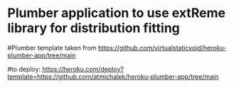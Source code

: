 # Plumber application to use extReme library for distribution fitting

#Plumber template taken from https://github.com/virtualstaticvoid/heroku-plumber-app/tree/main

#to deploy: https://heroku.com/deploy?template=https://github.com/atmichalek/heroku-plumber-app/tree/main
